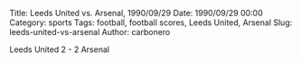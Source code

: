 Title: Leeds United vs. Arsenal, 1990/09/29
Date: 1990/09/29 00:00
Category: sports
Tags: football, football scores, Leeds United, Arsenal
Slug: leeds-united-vs-arsenal
Author: carbonero


Leeds United 2 - 2 Arsenal
